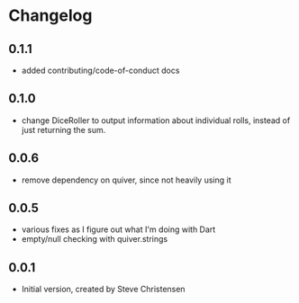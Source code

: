 # Changelog

## 0.1.1

- added contributing/code-of-conduct docs

## 0.1.0

- change DiceRoller to output information about individual rolls, instead of just returning the sum.

## 0.0.6

- remove dependency on quiver, since not heavily using it

## 0.0.5

- various fixes as I figure out what I'm doing with Dart
- empty/null checking with quiver.strings

## 0.0.1

- Initial version, created by Steve Christensen
  
